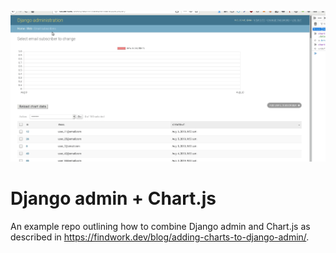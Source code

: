![img](./images/chart_loading.gif)

# Django admin + Chart.js

An example repo outlining how to combine Django admin and Chart.js as described
in https://findwork.dev/blog/adding-charts-to-django-admin/.
